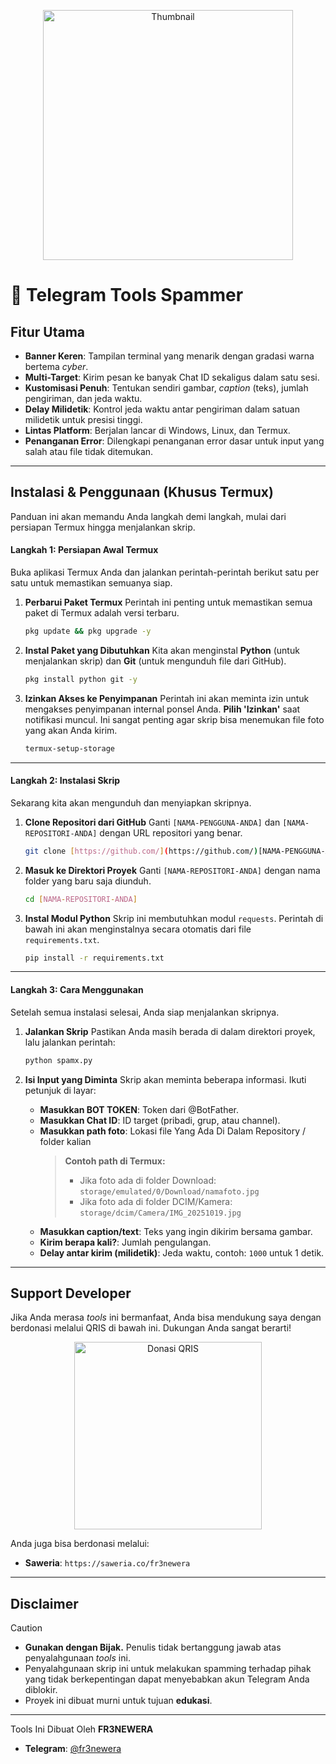 <p align="center">
  <img src="https://files.catbox.moe/9pchlz.jpg" alt="Thumbnail" width="400"/>
</p>

# 🚀 Telegram Tools Spammer

## Fitur Utama

* **Banner Keren**: Tampilan terminal yang menarik dengan gradasi warna bertema *cyber*.
* **Multi-Target**: Kirim pesan ke banyak Chat ID sekaligus dalam satu sesi.
* **Kustomisasi Penuh**: Tentukan sendiri gambar, *caption* (teks), jumlah pengiriman, dan jeda waktu.
* **Delay Milidetik**: Kontrol jeda waktu antar pengiriman dalam satuan milidetik untuk presisi tinggi.
* **Lintas Platform**: Berjalan lancar di Windows, Linux, dan Termux.
* **Penanganan Error**: Dilengkapi penanganan error dasar untuk input yang salah atau file tidak ditemukan.

---

## Instalasi & Penggunaan (Khusus Termux)

Panduan ini akan memandu Anda langkah demi langkah, mulai dari persiapan Termux hingga menjalankan skrip.

#### **Langkah 1: Persiapan Awal Termux**

Buka aplikasi Termux Anda dan jalankan perintah-perintah berikut satu per satu untuk memastikan semuanya siap.

1.  **Perbarui Paket Termux**
    Perintah ini penting untuk memastikan semua paket di Termux adalah versi terbaru.
    ```bash
    pkg update && pkg upgrade -y
    ```

2.  **Instal Paket yang Dibutuhkan**
    Kita akan menginstal **Python** (untuk menjalankan skrip) dan **Git** (untuk mengunduh file dari GitHub).
    ```bash
    pkg install python git -y
    ```

3.  **Izinkan Akses ke Penyimpanan**
    Perintah ini akan meminta izin untuk mengakses penyimpanan internal ponsel Anda. **Pilih 'Izinkan'** saat notifikasi muncul. Ini sangat penting agar skrip bisa menemukan file foto yang akan Anda kirim.
    ```bash
    termux-setup-storage
    ```

---

#### **Langkah 2: Instalasi Skrip**

Sekarang kita akan mengunduh dan menyiapkan skripnya.

1.  **Clone Repositori dari GitHub**
    Ganti `[NAMA-PENGGUNA-ANDA]` dan `[NAMA-REPOSITORI-ANDA]` dengan URL repositori yang benar.
    ```bash
    git clone [https://github.com/](https://github.com/)[NAMA-PENGGUNA-ANDA]/[NAMA-REPOSITORI-ANDA].git
    ```

2.  **Masuk ke Direktori Proyek**
    Ganti `[NAMA-REPOSITORI-ANDA]` dengan nama folder yang baru saja diunduh.
    ```bash
    cd [NAMA-REPOSITORI-ANDA]
    ```

3.  **Instal Modul Python**
    Skrip ini membutuhkan modul `requests`. Perintah di bawah ini akan menginstalnya secara otomatis dari file `requirements.txt`.
    ```bash
    pip install -r requirements.txt
    ```

---

#### **Langkah 3: Cara Menggunakan**

Setelah semua instalasi selesai, Anda siap menjalankan skripnya.

1.  **Jalankan Skrip**
    Pastikan Anda masih berada di dalam direktori proyek, lalu jalankan perintah:
    ```bash
    python spamx.py
    ```

2.  **Isi Input yang Diminta**
    Skrip akan meminta beberapa informasi. Ikuti petunjuk di layar:
    * **Masukkan BOT TOKEN**: Token dari @BotFather.
    * **Masukkan Chat ID**: ID target (pribadi, grup, atau channel).
    * **Masukkan path foto**: Lokasi file Yang Ada Di Dalam Repository / folder kalian
        > **Contoh path di Termux:**
        > * Jika foto ada di folder Download: `storage/emulated/0/Download/namafoto.jpg`
        > * Jika foto ada di folder DCIM/Kamera: `storage/dcim/Camera/IMG_20251019.jpg`
    * **Masukkan caption/text**: Teks yang ingin dikirim bersama gambar.
    * **Kirim berapa kali?**: Jumlah pengulangan.
    * **Delay antar kirim (milidetik)**: Jeda waktu, contoh: `1000` untuk 1 detik.

---

## Support Developer

Jika Anda merasa *tools* ini bermanfaat, Anda bisa mendukung saya dengan berdonasi melalui QRIS di bawah ini. Dukungan Anda sangat berarti!

<p align="center">
  <img src="https://files.catbox.moe/nu6ci1.jpg" alt="Donasi QRIS" width="300"/>
</p>

Anda juga bisa berdonasi melalui:
* **Saweria**: `https://saweria.co/fr3newera`

---

## Disclaimer

> [!CAUTION]
> * **Gunakan dengan Bijak.** Penulis tidak bertanggung jawab atas penyalahgunaan *tools* ini.
> * Penyalahgunaan skrip ini untuk melakukan spamming terhadap pihak yang tidak berkepentingan dapat menyebabkan akun Telegram Anda diblokir.
> * Proyek ini dibuat murni untuk tujuan **edukasi**.

---

Tools Ini Dibuat Oleh **FR3NEWERA**
* **Telegram**: [@fr3newera](https://t.me/fr3newera)
